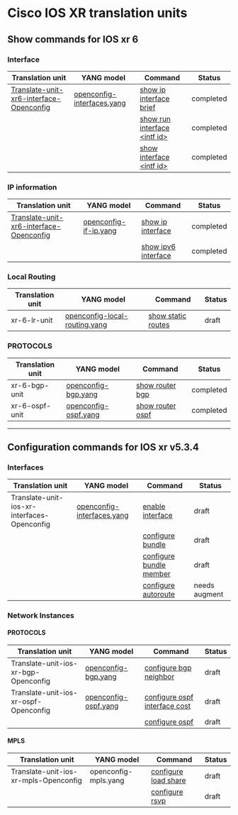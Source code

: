 # Cisco IOS XR translation units

## Show commands for IOS xr 6

### Interface

| Translation unit  | YANG model |  Command  | Status | 
| ----------------- |------------| --------- | ------ |
| [Translate-unit-xr6-interface-Openconfig](https://NNN) | [openconfig-interfaces.yang](https://github.com/FRINXio/openconfig/tree/master/interfaces) | [show ip interface brief](base/show_ip_interface_brief.md) | completed |
|  | | [show run interface &lt;intf id&gt;](base/show_run_interface.md) | completed |
|  | | [show interface &lt;intf id&gt;](base/show_interface.md) | completed |


### IP information

| Translation unit  | YANG model |  Command  | Status | 
| ----------------- |------------| --------- | ------ |
| [Translate-unit-xr6-interface-Openconfig](https://NNN) | [openconfig-if-ip.yang](https://github.com/FRINXio/openconfig/tree/master/interfaces) | [show ip interface](base/show_ip_interface.md) | completed |
|  | | [show ipv6 interface](base/show_ipv6_interface.md) | completed |

### Local Routing

| Translation unit  | YANG model |  Command  | Status |
| ----------------- |------------| --------- | ------ |
| xr-6-lr-unit | [openconfig-local-routing.yang](https://github.com/FRINXio/openconfig/tree/master/local-routing) | [show static routes](base/show_static_routes.md) | draft |


### PROTOCOLS

| Translation unit  | YANG model |  Command  | Status |
| ----------------- |------------| --------- | ------ |
| xr-6-bgp-unit | [openconfig-bgp.yang](https://github.com/FRINXio/openconfig/tree/master/bgp) | [show router bgp](base/show_router_bgp.md) | completed |
| xr-6-ospf-unit | [openconfig-ospf.yang](https://github.com/FRINXio/openconfig/tree/master/ospf) | [show router ospf](base/show_router_ospf.md) | completed |


---

## Configuration commands for IOS xr v5.3.4

### Interfaces

| Translation unit  | YANG model |  Command  | Status | 
| ----------------- |------------| --------- | ------ |
| Translate-unit-ios-xr-interfaces-Openconfig | [openconfig-interfaces.yang](https://github.com/FRINXio/openconfig/tree/master/interfaces) | [enable interface](base/enable_interface.md) | draft |
|  | | [configure bundle](base/configure_bundle.md) | draft
|  | | [configure bundle member](base/configure_bundle_member.md) | draft |
|  | | [configure autoroute](base/configure_autoroute.md) | needs augment |

### Network Instances

#### PROTOCOLS

| Translation unit  | YANG model |  Command  | Status | 
| ----------------- |------------| --------- | ------ |
| Translate-unit-ios-xr-bgp-Openconfig | [openconfig-bgp.yang](https://github.com/FRINXio/openconfig/tree/master/bgp) | [configure bgp neighbor](base/configure_bgp_neighbor.md) | draft |
| Translate-unit-ios-xr-ospf-Openconfig | [openconfig-ospf.yang](https://github.com/FRINXio/openconfig/tree/master/ospf) | [configure ospf interface cost](base/configure_ospf_interface_cost.md) | draft |
| | | [configure ospf](base/configure_ospf.md) | draft |

#### MPLS

| Translation unit  | YANG model |  Command  | Status |
| ----------------- |------------| --------- | ------ |
| Translate-unit-ios-xr-mpls-Openconfig | openconfig-mpls.yang | [configure load share](../base/configure_load_share.md) | draft |
| | | [configure rsvp](base/configure_rsvp.md) | draft |


